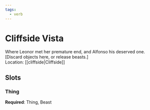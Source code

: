 ```yaml
---
tags:
  - verb
---
```

# Cliffside Vista
Where Leonor met her premature end, and Alfonso his deserved one. \[Discard objects here, or release beasts.]<br>Location: [[cliffside|Cliffside]]
## Slots
### Thing
**Required**: Thing, Beast